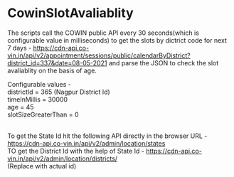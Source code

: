 # CowinSlotAvaliablity

The scripts call the COWIN public API every 30 seconds(which is configurable value in milliseconds) to get the slots by dictrict code for next 7 days - https://cdn-api.co-vin.in/api/v2/appointment/sessions/public/calendarByDistrict?district_id=337&date=08-05-2021 and parse the JSON to check the slot avaliablity on the basis of age.

Configurable values - </br>
districtId = 365 (Nagpur District Id)</br>
timeInMillis = 30000 </br>
age = 45 </br>
slotSizeGreaterThan = 0 </br></br>

To get the State Id hit the following API directly in the browser URL - https://cdn-api.co-vin.in/api/v2/admin/location/states</br>
TO get the District Id with the help of State Id - https://cdn-api.co-vin.in/api/v2/admin/location/districts/<State-Id></br>
(Replace <State-Id> with actual id)
